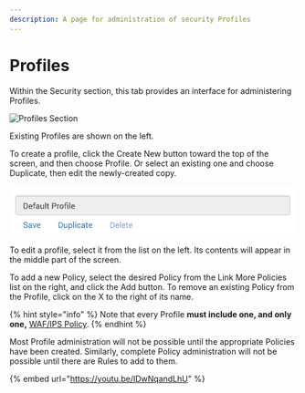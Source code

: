 ```yaml
---
description: A page for administration of security Profiles
---
```


# Profiles

Within the Security section, this tab provides an interface for administering Profiles.

![Profiles Section](https://lh3.googleusercontent.com/_lmiM6Tpoa4VYrsJfgiaGh3GWAKX0WLxhu9xBmyOTHSufaJrZUg8Vj0xJfLMV22pEhQbZdUBs3Re3003EJxeEj_TkNCDlSeWnRr2R1nZPfmx-p4BzdOy2UPrilQOmtyOSQvq9SAZ)

Existing Profiles are shown on the left. 

To create a profile, click the Create New button toward the top of the screen, and then choose Profile. Or select an existing one and choose Duplicate, then edit the newly-created copy.

![Duplicating a Profile](../../../.gitbook/assets/image%20%2887%29.png)

To edit a profile, select it from the list on the left. Its contents will appear in the middle part of the screen. 

To add a new Policy, select the desired Policy from the Link More Policies list on the right, and click the Add button. To remove an existing Policy from the Profile, click on the X to the right of its name.

{% hint style="info" %}
Note that every Profile **must include one, and only one,** [WAF/IPS Policy](waf-ips-policies.md).
{% endhint %}

Most Profile administration will not be possible until the appropriate Policies have been created. Similarly, complete Policy administration will not be possible until there are Rules to add to them.

{% embed url="https://youtu.be/IDwNqandLhU" %}

